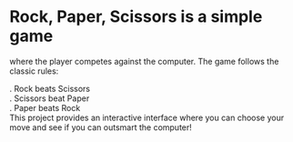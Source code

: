 # Rock, Paper, Scissors is a simple game
where the player competes against the computer. The game follows the classic rules:

. Rock beats Scissors<br>
. Scissors beat Paper<br>
. Paper beats Rock<br>
This project provides an interactive interface where you can choose your move and see if you can outsmart the computer!
